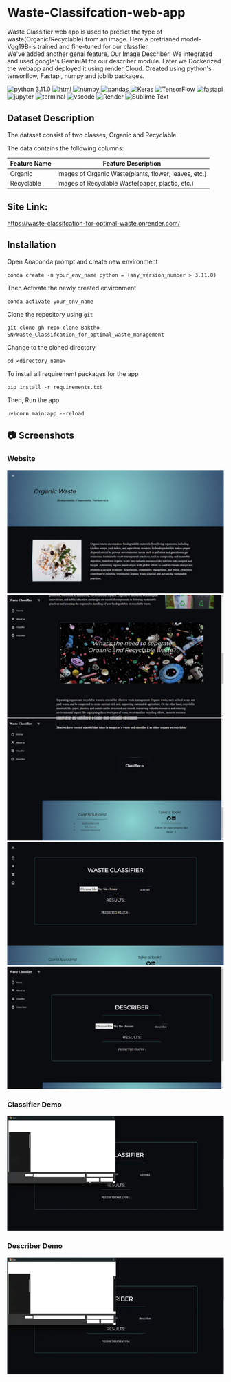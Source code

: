# Waste-Classifcation-web-app
Waste Classifier web app is used to predict the type of waste(Organic/Recyclable) from an image. 
Here a pretrianed model-Vgg19B-is trained and fine-tuned for our classfier.</br> We've added another genai feature, Our Image Describer.
We integrated and used google's GeminiAI for our describer module. Later we Dockerized the webapp and deployed it using render Cloud.
Created using python's tensorflow, Fastapi, numpy and joblib packages.

![python 3.11.0](https://img.shields.io/badge/Python-blue.svg)
![html](https://img.shields.io/badge/HTML5-E34F26?logo=html5&logoColor=white)
![numpy](https://img.shields.io/badge/Numpy-777BB4?logo=numpy&logoColor=white)
![pandas](https://img.shields.io/badge/Pandas-2C2D72?logo=pandas&logoColor=white)
![Keras](https://img.shields.io/badge/Keras-%23D00000.svg?logo=Keras&logoColor=white)
![TensorFlow](https://img.shields.io/badge/TensorFlow-%23FF6F00.svg?logo=TensorFlow&logoColor=white)
![fastapi](https://img.shields.io/badge/Fastapi-109989?logo=FASTAPI&logoColor=white)
![jupyter](https://img.shields.io/badge/Jupyter-F37626.svg?logo=Jupyter&logoColor=white)
![terminal](https://img.shields.io/badge/Windows%20Terminal-4D4D4D?logo=windows%20terminal&logoColor=white)
![vscode](https://img.shields.io/badge/Visual_Studio_Code-0078D4?logo=visual%20studio%20code&logoColor=white)
![Render](https://img.shields.io/badge/Render-%46E3B7.svg?logo=render&logoColor=white)
![Sublime Text](https://img.shields.io/badge/sublime_text-%23575757.svg?logo=sublime-text&logoColor=important)

## Dataset Description

The dataset consist of two classes, Organic and Recyclable.

The data contains the following columns:

| Feature Name               | Feature Description                                                                                 |
| -------------------------- | --------------------------------------------------------------------------------------------------- |
| Organic                    | Images of Organic Waste(plants, flower, leaves, etc.)                                               |
| Recyclable                 | Images of Recyclable Waste(paper, plastic, etc.)                                                    |


## Site Link:

https://waste-classifcation-for-optimal-waste.onrender.com/

## Installation

Open Anaconda prompt and create new environment

```
conda create -n your_env_name python = (any_version_number > 3.11.0)
```

Then Activate the newly created environment

```
conda activate your_env_name
```

Clone the repository using `git`

```
git clone gh repo clone Baktho-SN/Waste_Classifcation_for_optimal_waste_management
```

Change to the cloned directory

```
cd <directory_name>
```

To install all requirement packages for the app

```
pip install -r requirements.txt
```

Then, Run the app

```
uvicorn main:app --reload
```

## 📷 Screenshots

### Website

![Homepage1](markdown/Homepage1.png)
![Homepage2](markdown/Homepage2.png)
![Homepage3](markdown/Homepage3.png)
![Classifier](markdown/Classifier.png)
![Describer](markdown/Describer.png)

### Classifier Demo

![Classifier Demo.GIF](markdown/DEMO.webp)

### Describer Demo

![Describer Demo.GIF](markdown/DEMO1.webp)
